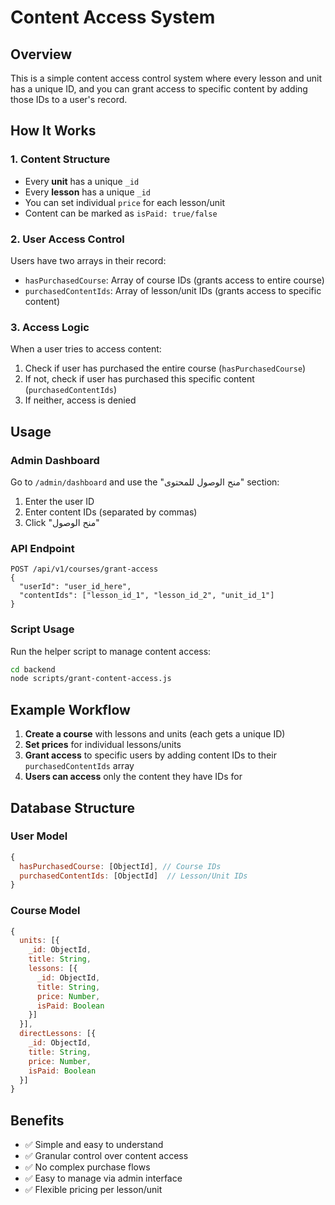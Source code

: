 # Content Access System

## Overview
This is a simple content access control system where every lesson and unit has a unique ID, and you can grant access to specific content by adding those IDs to a user's record.

## How It Works

### 1. Content Structure
- Every **unit** has a unique `_id`
- Every **lesson** has a unique `_id` 
- You can set individual `price` for each lesson/unit
- Content can be marked as `isPaid: true/false`

### 2. User Access Control
Users have two arrays in their record:
- `hasPurchasedCourse`: Array of course IDs (grants access to entire course)
- `purchasedContentIds`: Array of lesson/unit IDs (grants access to specific content)

### 3. Access Logic
When a user tries to access content:
1. Check if user has purchased the entire course (`hasPurchasedCourse`)
2. If not, check if user has purchased this specific content (`purchasedContentIds`)
3. If neither, access is denied

## Usage

### Admin Dashboard
Go to `/admin/dashboard` and use the "منح الوصول للمحتوى" section:
1. Enter the user ID
2. Enter content IDs (separated by commas)
3. Click "منح الوصول"

### API Endpoint
```
POST /api/v1/courses/grant-access
{
  "userId": "user_id_here",
  "contentIds": ["lesson_id_1", "lesson_id_2", "unit_id_1"]
}
```

### Script Usage
Run the helper script to manage content access:

```bash
cd backend
node scripts/grant-content-access.js
```

## Example Workflow

1. **Create a course** with lessons and units (each gets a unique ID)
2. **Set prices** for individual lessons/units
3. **Grant access** to specific users by adding content IDs to their `purchasedContentIds` array
4. **Users can access** only the content they have IDs for

## Database Structure

### User Model
```javascript
{
  hasPurchasedCourse: [ObjectId], // Course IDs
  purchasedContentIds: [ObjectId]  // Lesson/Unit IDs
}
```

### Course Model
```javascript
{
  units: [{
    _id: ObjectId,
    title: String,
    lessons: [{
      _id: ObjectId,
      title: String,
      price: Number,
      isPaid: Boolean
    }]
  }],
  directLessons: [{
    _id: ObjectId,
    title: String,
    price: Number,
    isPaid: Boolean
  }]
}
```

## Benefits
- ✅ Simple and easy to understand
- ✅ Granular control over content access
- ✅ No complex purchase flows
- ✅ Easy to manage via admin interface
- ✅ Flexible pricing per lesson/unit 